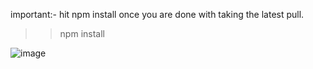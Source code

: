 important:- hit npm install once you are done with taking the latest pull.
>>npm install


<!-- npm install --save echarts-for-react -->
<!-- Types of Line echartReactJS -->
<!-- https://echarts.apache.org/examples/en/index.html -->

<!-- work status: -->
<!-- https://codesandbox.io/s/priceless-margulis-e4zxdm?file=/src/App.js -->


![image](https://user-images.githubusercontent.com/71959978/205613098-e8400bbc-100b-4382-8eb0-cdc4195be110.png)
